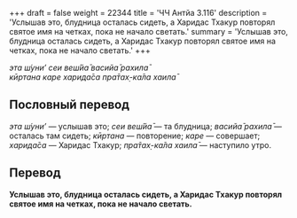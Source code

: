 +++
draft = false
weight = 22344
title = 'ЧЧ Антйа 3.116'
description = 'Услышав это, блудница осталась сидеть, а Харидас Тхакур повторял святое имя на четках, пока не начало светать.'
summary = 'Услышав это, блудница осталась сидеть, а Харидас Тхакур повторял святое имя на четках, пока не начало светать.'
+++

_эта ш́уни’ сеи веш́йа̄ васийа̄ рахила̄  
кӣртана каре харида̄са пра̄тах̣-ка̄ла хаила̄_

## Пословный перевод

_эта_ _ш́уни’_ — услышав это; _сеи_ _веш́йа̄_ — та блудница; _васийа̄_ _рахила̄_ — осталась там сидеть; _кӣртана_ — повторение; _каре_ — совершает; _харида̄са_ — Харидас Тхакур; _пра̄тах̣_\-_ка̄ла_ _хаила̄_ — наступило утро.

## Перевод

**Услышав это, блудница осталась сидеть, а Харидас Тхакур повторял святое имя на четках, пока не начало светать.**
